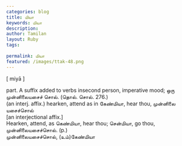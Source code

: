 ```yaml
---
categories: blog
title: மியா
keywords: மியா
description: 
author: Tamilan
layout: Ruby
tags: 
 
permalink: மியா
featured: /images/ttak-48.png
---
```

  
[ miyā ]  
  
part. A suffix added to verbs insecond person, imperative mood; ஒரு முன்னிலையசைச் சொல். (தொல். சொல். 276.)  
(an interj. affix.) hearken, attend as in கேண்மியா, hear thou, முன்னிலை யசைச்சொல்  
[an interjectional affix.]  
Hearken, attend, as கெண்மியா, hear thou; சென்மியா, go thou, முன்னிலையசைச்சொல். (p.)  
முன்னிலையசைச்சொல், (உம்)கேண்மியா